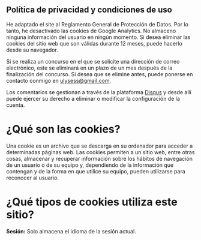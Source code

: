 ## Política de privacidad y condiciones de uso

He adaptado el site al Reglamento General de Protección de Datos. Por lo tanto, he desactivado las cookies de Google Analytics. No almaceno ninguna información del usuario en ningún momento. Si desea eliminar las cookies del sitio web que son válidas durante 12 meses, puede hacerlo desde su navegador.

Si se realiza un concurso en el que se solicite una dirección de correo electrónico, este se eliminará en un plazo de un mes después de la finalización del concurso. Si desea que se elimine antes, puede ponerse en contacto conmigo en [ulysess@gmail.com](mailto:ulysess@gmail.com).

Los comentarios se gestionan a través de la plataforma [Disqus](https://disqus.com/) y desde allí puede ejercer su derecho a eliminar o modificar la configuración de la cuenta.

# ¿Qué son las cookies?

Una cookie es un archivo que se descarga en su ordenador para acceder a determinadas páginas web. Las cookies permiten a un sitio web, entre otras cosas, almacenar y recuperar información sobre los hábitos de navegación de un usuario o de su equipo y, dependiendo de la información que contengan y de la forma en que utilice su equipo, pueden utilizarse para reconocer al usuario.

# ¿Qué tipos de cookies utiliza este sitio?

**Sesión:** Solo almacena el idioma de la sesión actual.
